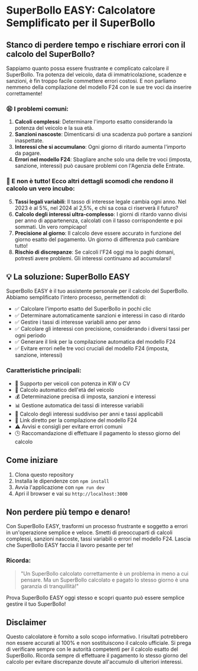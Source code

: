 # SuperBollo EASY: Calcolatore Semplificato per il SuperBollo

## Stanco di perdere tempo e rischiare errori con il calcolo del SuperBollo?

Sappiamo quanto possa essere frustrante e complicato calcolare il SuperBollo. Tra potenza del veicolo, data di immatricolazione, scadenze e sanzioni, è fin troppo facile commettere errori costosi. E non parliamo nemmeno della compilazione del modello F24 con le sue tre voci da inserire correttamente!

### 😫 I problemi comuni:

1. **Calcoli complessi**: Determinare l'importo esatto considerando la potenza del veicolo e la sua età.
2. **Sanzioni nascoste**: Dimenticarsi di una scadenza può portare a sanzioni inaspettate.
3. **Interessi che si accumulano**: Ogni giorno di ritardo aumenta l'importo da pagare.
4. **Errori nel modello F24**: Sbagliare anche solo una delle tre voci (imposta, sanzione, interessi) può causare problemi con l'Agenzia delle Entrate.

### 🤯 E non è tutto! Ecco altri dettagli scomodi che rendono il calcolo un vero incubo:

5. **Tassi legali variabili**: Il tasso di interesse legale cambia ogni anno. Nel 2023 è al 5%, nel 2024 al 2,5%, e chi sa cosa ci riserverà il futuro?
6. **Calcolo degli interessi ultra-complesso**: I giorni di ritardo vanno divisi per anno di appartenenza, calcolati con il tasso corrispondente e poi sommati. Un vero rompicapo!
7. **Precisione al giorno**: Il calcolo deve essere accurato in funzione del giorno esatto del pagamento. Un giorno di differenza può cambiare tutto!
8. **Rischio di discrepanze**: Se calcoli l'F24 oggi ma lo paghi domani, potresti avere problemi. Gli interessi continuano ad accumularsi!

## 💡 La soluzione: SuperBollo EASY

SuperBollo EASY è il tuo assistente personale per il calcolo del SuperBollo. Abbiamo semplificato l'intero processo, permettendoti di:

- ✅ Calcolare l'importo esatto del SuperBollo in pochi clic
- ✅ Determinare automaticamente sanzioni e interessi in caso di ritardo
- ✅ Gestire i tassi di interesse variabili anno per anno
- ✅ Calcolare gli interessi con precisione, considerando i diversi tassi per ogni periodo
- ✅ Generare il link per la compilazione automatica del modello F24
- ✅ Evitare errori nelle tre voci cruciali del modello F24 (imposta, sanzione, interessi)

### Caratteristiche principali:

- 🚗 Supporto per veicoli con potenza in KW o CV
- 📅 Calcolo automatico dell'età del veicolo
- 💰 Determinazione precisa di imposta, sanzioni e interessi
- 📊 Gestione automatica dei tassi di interesse variabili
- 🔢 Calcolo degli interessi suddiviso per anni e tassi applicabili
- 🔗 Link diretto per la compilazione del modello F24
- ⚠️ Avvisi e consigli per evitare errori comuni
- 🕒 Raccomandazione di effettuare il pagamento lo stesso giorno del calcolo

## Come iniziare

1. Clona questo repository
2. Installa le dipendenze con `npm install`
3. Avvia l'applicazione con `npm run dev`
4. Apri il browser e vai su `http://localhost:3000`

## Non perdere più tempo e denaro!

Con SuperBollo EASY, trasformi un processo frustrante e soggetto a errori in un'operazione semplice e veloce. Smetti di preoccuparti di calcoli complessi, sanzioni nascoste, tassi variabili o errori nel modello F24. Lascia che SuperBollo EASY faccia il lavoro pesante per te!

### Ricorda:

> "Un SuperBollo calcolato correttamente è un problema in meno a cui pensare. Ma un SuperBollo calcolato e pagato lo stesso giorno è una garanzia di tranquillità!"

Prova SuperBollo EASY oggi stesso e scopri quanto può essere semplice gestire il tuo SuperBollo!

## Disclaimer

Questo calcolatore è fornito a solo scopo informativo. I risultati potrebbero non essere accurati al 100% e non sostituiscono il calcolo ufficiale. Si prega di verificare sempre con le autorità competenti per il calcolo esatto del SuperBollo. Ricorda sempre di effettuare il pagamento lo stesso giorno del calcolo per evitare discrepanze dovute all'accumulo di ulteriori interessi.

